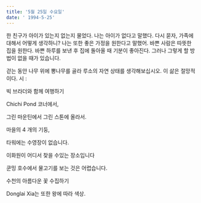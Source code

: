 ```yaml
---
title: '5월 25일 수요일'
date: ' 1994-5-25'
---
```

한 친구가 아이가 있는지 없는지 물었다. 나는 아이가 없다고 말했다. 다시 묻자, 가족에 대해서 어떻게 생각하니? 나는 또한 좋은 가정을 원한다고 말했어. 바쁜 사람은 따뜻한 집을 원한다. 바쁜 하루를 보낸 후 집에 돌아올 때 기분이 좋아진다. 그러나 그렇게 할 방법이 없을 때가 있습니다.

걷는 동안 나무 위에 뽕나무를 골라 루소의 자연 상태를 생각해보십시오. 이 삶은 절망적이다. 시 :

빅 브라더와 함께 여행하기

Chichi Pond 코너에서,

그린 마운틴에서 그린 스톤에 올라서.

마을의 4 개의 기둥,

타워에는 수영장이 없습니다.

이화원이 어디서 찾을 수있는 장소입니다

쿤밍 호수에서 물고기를 보는 것은 어렵습니다.

수천의 아름다운 꽃 수집하기

Donglai Xia는 또한 왕에 따라 색상.

